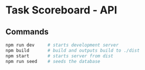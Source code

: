 # Task Scoreboard - API

## Commands

```bash
npm run dev		# starts development server
npm build		# build and outputs build to ./dist
npm start		# starts server from dist
npm run seed	# seeds the database
```
